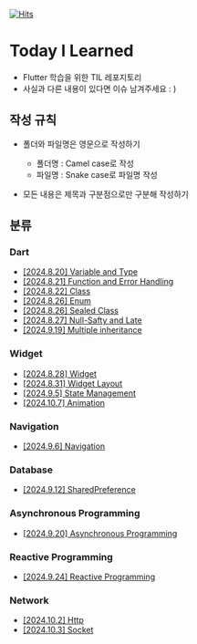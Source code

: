 [![Hits](https://hits.seeyoufarm.com/api/count/incr/badge.svg?url=https%3A%2F%2Fgithub.com%2F9oHigh%2Fusket.Flutter-TIL&count_bg=%2379C83D&title_bg=%23555555&icon=&icon_color=%23E7E7E7&title=hits&edge_flat=false)](https://hits.seeyoufarm.com)
# Today I Learned
* Flutter 학습을 위한 TIL 레포지토리
* 사실과 다른 내용이 있다면 이슈 남겨주세요 : )

## 작성 규칙
* 폴더와 파일명은 영문으로 작성하기
  * 폴더명 : Camel case로 작성
  * 파일명 : Snake case로 파일명 작성

* 모든 내용은 제목과 구분점으로만 구분해 작성하기

## 분류

### Dart
* [[2024.8.20] Variable and Type](https://github.com/9oHigh/usket.Flutter-TIL/blob/main/dart/variable_and_type.md)
* [[2024.8.21] Function and Error Handling](https://github.com/9oHigh/usket.Flutter-TIL/blob/main/dart/function_and_error_handling.md)
* [[2024.8.22] Class](https://github.com/9oHigh/usket.Flutter-TIL/blob/main/dart/class.md)
* [[2024.8.26] Enum](https://github.com/9oHigh/usket.Flutter-TIL/blob/main/dart/enum.md)
* [[2024.8.26] Sealed Class](https://github.com/9oHigh/usket.Flutter-TIL/blob/main/dart/enum.md)
* [[2024.8.27] Null-Safty and Late](https://github.com/9oHigh/usket.Flutter-TIL/blob/main/dart/null_safety_and_late.md)
* [[2024.9.19] Multiple inheritance](https://github.com/9oHigh/usket.Flutter-TIL/blob/main/dart/multiple_inheritance.md)

### Widget
* [[2024.8.28] Widget](https://github.com/9oHigh/usket.Flutter-TIL/blob/main/widget/widget.md)
* [[2024.8.31] Widget Layout](https://github.com/9oHigh/usket.Flutter-TIL/blob/main/widget/widget_layout.md)
* [[2024.9.5] State Management](https://github.com/9oHigh/usket.Flutter-TIL/blob/main/widget/state_management.md)
* [[2024.10.7] Animation](https://github.com/9oHigh/usket.Flutter-TIL/blob/main/widget/animation.md)

### Navigation
* [[2024.9.6] Navigation](https://github.com/9oHigh/usket.Flutter-TIL/blob/main/navigation/navigation.md)

### Database
* [[2024.9.12] SharedPreference](https://github.com/9oHigh/usket.Flutter-TIL/blob/main/database/shared_preferences.md)

### Asynchronous Programming
* [[2024.9.20] Asynchronous Programming](https://github.com/9oHigh/usket.Flutter-TIL/blob/main/asynchronous_programming/asynchronous_programming.md)

### Reactive Programming
* [[2024.9.24] Reactive Programming](https://github.com/9oHigh/usket.Flutter-TIL/blob/main/reactive_programming/reactive_programming.md)

### Network
* [[2024.10.2] Http](https://github.com/9oHigh/usket.Flutter-TIL/blob/main/network/http.md)
* [[2024.10.3] Socket](https://github.com/9oHigh/usket.Flutter-TIL/blob/main/network/socket.md)
